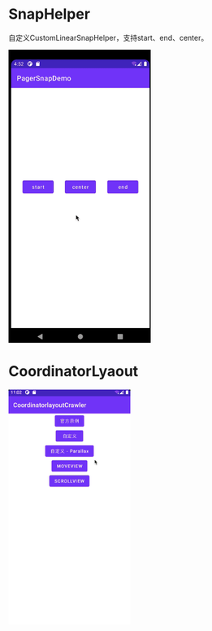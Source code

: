 # SnapHelper

自定义CustomLinearSnapHelper，支持start、end、center。

<img src="https://github.com/teaphy/androidCrawler/blob/master/resource/SnapHelper.gif" width = "280"  align=center />

# CoordinatorLyaout

![](https://github.com/teaphy/androidCrawler/blob/master/Coordinatorlayout/CoordinatorLayout.gif)
